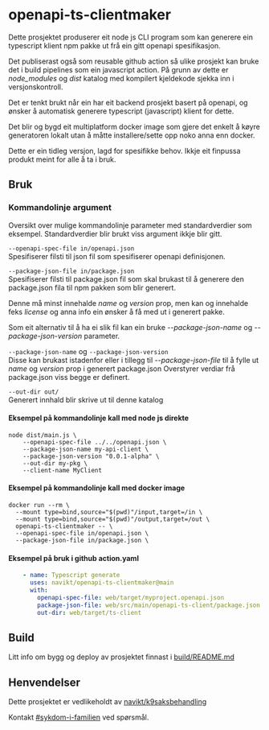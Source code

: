 openapi-ts-clientmaker
=======================

Dette prosjektet produserer eit node js CLI program som kan generere ein typescript klient npm pakke ut frå ein gitt openapi spesifikasjon.

Det publiserast også som reusable github action så ulike prosjekt kan bruke det i build pipelines som ein javascript action. 
På grunn av dette er _node_modules_ og _dist_ katalog med kompilert kjeldekode sjekka inn i versjonskontroll.

Det er tenkt brukt når ein har eit backend prosjekt basert på openapi, og ønsker å automatisk generere typescript (javascript) klient for dette.

Det blir og bygd eit multiplatform docker image som gjere det enkelt å køyre generatoren lokalt utan å måtte installere/sette opp noko anna enn docker.

Dette er ein tidleg versjon, lagd for spesifikke behov. Ikkje eit finpussa produkt meint for alle å ta i bruk.

## Bruk

### Kommandolinje argument
Oversikt over mulige kommandolinje parameter med standardverdier som eksempel. Standardverdier blir brukt viss argument ikkje blir gitt.

`--openapi-spec-file in/openapi.json` <br>
Spesifiserer filsti til json fil som spesifiserer openapi definisjonen.

`--package-json-file in/package.json`<br>
Spesifiserer filsti til package.json fil som skal brukast til å generere den package.json fila til npm pakken som blir generert.

Denne må minst innehalde _name_ og _version_ prop, men kan og innehalde feks _license_ og anna info ein ønsker å få med ut i generert pakke. 

Som eit alternativ til å ha ei slik fil kan ein bruke _--package-json-name_ og _--package-json-version_ parameter.

`--package-json-name` og `--package-json-version`<br>
Disse kan brukast istadenfor eller i tillegg til _--package-json-file_ til å fylle ut _name_ og _version_ prop i generert package.json
Overstyrer verdiar frå package.json viss begge er definert.

`--out-dir out/`<br>
Generert innhald blir skrive ut til denne katalog

#### Eksempel på kommandolinje kall med node js direkte
```
node dist/main.js \
    --openapi-spec-file ../../openapi.json \
    --package-json-name my-api-client \
    --package-json-version "0.0.1-alpha" \
    --out-dir my-pkg \
    --client-name MyClient
```

#### Eksempel på kommandolinje kall med docker image
```shell
docker run --rm \
  --mount type=bind,source="$(pwd)"/input,target=/in \
  --mount type=bind,source="$(pwd)"/output,target=/out \
  openapi-ts-clientmaker -- \
  --openapi-spec-file in/openapi.json \
  --package-json-file in/package.json \
```

#### Eksempel på bruk i github action.yaml
```yaml
    - name: Typescript generate
      uses: navikt/openapi-ts-clientmaker@main
      with:
        openapi-spec-file: web/target/myproject.openapi.json
        package-json-file: web/src/main/openapi-ts-client/package.json
        out-dir: web/target/ts-client
```

## Build
Litt info om bygg og deploy av prosjektet finnast i [build/README.md](build/README.md)

## Henvendelser
Dette prosjektet er vedlikeholdt av [navikt/k9saksbehandling](CODEOWNERS) 

Kontakt [#sykdom-i-familien](https://nav-it.slack.com/archives/CNGKVQVJ9) ved spørsmål.